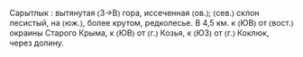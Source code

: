---
---

Сарытлык
: вытянутая ⦅З→В⦆ гора, иссеченная ⦅ов.⦆; ⦅сев.⦆ склон лесистый, на ⦅юж.⦆, более крутом, редколесье. В 4,5 км. к ⦅ЮВ⦆ от ⦅вост.⦆ окраины Старого Крыма, к ⦅ЮВ⦆ от ⦅г.⦆ Козья, к ⦅ЮЗ⦆ от ⦅г.⦆ Коклюк, через долину. 
